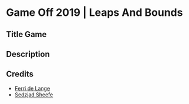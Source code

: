 # Game Off 2019 | Leaps And Bounds
## Title Game

## Description

## Credits
- [Ferri de Lange](https://ferri.dev)
- [Sedzjad Sheefe]()
<!--stackedit_data:
eyJoaXN0b3J5IjpbLTE5NjIwNDIwNF19
-->